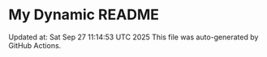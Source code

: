 # My Dynamic README
Updated at: Sat Sep 27 11:14:53 UTC 2025
This file was auto-generated by GitHub Actions.
